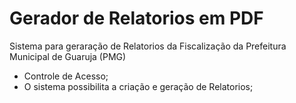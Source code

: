 # Gerador de Relatorios em PDF


Sistema para geraração de Relatorios da Fiscalização da Prefeitura Municipal de Guaruja (PMG)

- Controle de Acesso;
- O sistema possibilita a criação e geração de Relatorios;

